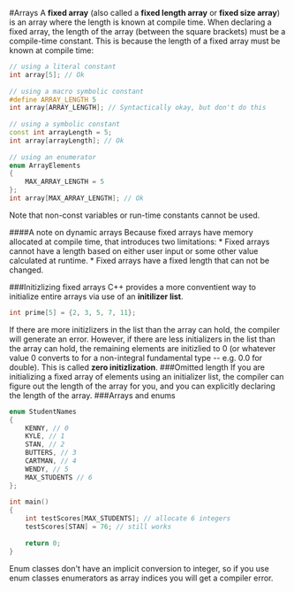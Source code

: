 #Arrays
A **fixed array** (also called a **fixed length array** or **fixed size array**) is an array where the length is known at compile time.
When declaring a fixed array, the length of the array (between the square brackets) must be a compile-time constant. This is because the length of a fixed array must be known at compile time:
```cpp
// using a literal constant
int array[5]; // Ok
 
// using a macro symbolic constant
#define ARRAY_LENGTH 5
int array[ARRAY_LENGTH]; // Syntactically okay, but don't do this
 
// using a symbolic constant
const int arrayLength = 5;
int array[arrayLength]; // Ok
 
// using an enumerator
enum ArrayElements
{
    MAX_ARRAY_LENGTH = 5
};
int array[MAX_ARRAY_LENGTH]; // Ok
```
Note that non-const variables or run-time constants cannot be used.

####A note on dynamic arrays
Because fixed arrays have memory allocated at compile time, that introduces two limitations:
    * Fixed arrays cannot have a length based on either user input or some other value calculated at runtime.
    * Fixed arrays have a fixed length that can not be changed.

###Initizlizing fixed arrays
C++ provides a more conventient way to initialize entire arrays via use of an **initilizer list**.
```cpp
int prime[5] = {2, 3, 5, 7, 11};
```
If there are more initizlizers in the list than the array can hold, the compiler will generate an error.
However, if there are less initializers in the list than the array can hold, the remaining elements are initizlied to 0 (or whatever value 0 converts to for a non-integral fundamental type -- e.g. 0.0 for double). This is called **zero initizlization**.
###Omitted length
If you are initializing a fixed array of elements using an initializer list, the compiler can figure out the length of the array for you, and you can explicitly declaring the length of the array.
###Arrays and enums
```cpp
enum StudentNames
{
    KENNY, // 0
    KYLE, // 1
    STAN, // 2
    BUTTERS, // 3
    CARTMAN, // 4
    WENDY, // 5
    MAX_STUDENTS // 6
};
 
int main()
{
    int testScores[MAX_STUDENTS]; // allocate 6 integers
    testScores[STAN] = 76; // still works
 
    return 0;
}
```
Enum classes don't have an implicit conversion to integer, so if you use enum classes enumerators as array indices you will get a compiler error.
